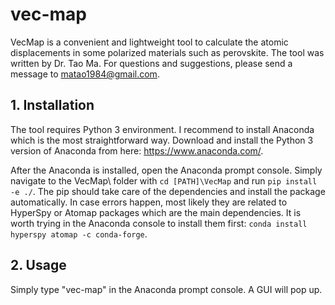# vec-map
VecMap is a convenient and lightweight tool to calculate the atomic displacements in some polarized materials such as perovskite. The tool was written by Dr. Tao Ma. For questions and suggestions, please send a message to matao1984@gmail.com.

## 1. Installation
The tool requires Python 3 environment. I recommend to install Anaconda which is the most straightforward way. Download and install the Python 3 version of Anaconda from here: https://www.anaconda.com/.

After the Anaconda is installed, open the Anaconda prompt console. Simply navigate to the VecMap\ folder with ``cd [PATH]\VecMap`` and run ``pip install -e ./``. The pip should take care of the dependencies and install the package automatically. In case errors happen, most likely they are related to HyperSpy or Atomap packages which are the main dependencies. It is worth trying in the Anaconda console to install them first: ``conda install hyperspy atomap -c conda-forge``.

## 2. Usage
Simply type "vec-map" in the Anaconda prompt console. A GUI will pop up.
